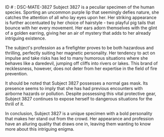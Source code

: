 ID # : DSC-MATE-3827
Subject 3827 is a peculiar specimen of the human species. Sporting an uncommon purple lip that seemingly defies nature, she catches the attention of all who lay eyes upon her. Her striking appearance is further accentuated by her choice of hairstyle - two playful pig tails that bounce with her every movement. Her ears adorn themselves with the glint of a golden earring, giving her an air of mystery that adds to her already intriguing existence.

The subject's profession as a firefighter proves to be both hazardous and thrilling, perfectly suiting her magnetic personality. Her tendency to act on impulse and take risks has led to many humorous situations where she behaves like a daredevil, jumping off cliffs into rivers or lakes. This brand of recklessness, however, does not deter from her expertise in the field of fire prevention.

It should be noted that Subject 3827 possesses a normal gas mask. Its presence seems to imply that she has had previous encounters with airborne hazards or pollution. Despite possessing this vital protective gear, Subject 3827 continues to expose herself to dangerous situations for the thrill of it.

In conclusion, Subject 3827 is a unique specimen with a bold personality that makes her stand out from the crowd. Her appearance and profession have an alluring quality that draws one in, leaving them wanting to know more about this intriguing enigma.